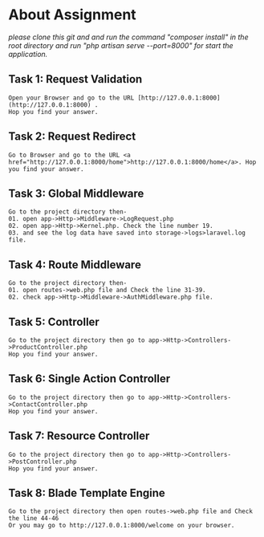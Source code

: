 # About Assignment
*please clone this git and and run the command "composer install" in the root directory and run "php artisan serve --port=8000" for start the application.*

## Task 1: Request Validation
```
Open your Browser and go to the URL [http://127.0.0.1:8000](http://127.0.0.1:8000) .
Hop you find your answer.
```
## Task 2: Request Redirect
```
Go to Browser and go to the URL <a href="http://127.0.0.1:8000/home">http://127.0.0.1:8000/home</a>. Hop you find your answer.
```
## Task 3: Global Middleware
```
Go to the project directory then-
01. open app->Http->Middleware->LogRequest.php
02. open app->Http->Kernel.php. Check the line number 19.
03. and see the log data have saved into storage->logs>laravel.log file.
```
## Task 4: Route Middleware
```
Go to the project directory then-
01. open routes->web.php file and Check the line 31-39.
02. check app->Http->Middleware->AuthMiddleware.php file.
```
## Task 5: Controller
```
Go to the project directory then go to app->Http->Controllers->ProductController.php
Hop you find your answer.
```
## Task 6: Single Action Controller
```
Go to the project directory then go to app->Http->Controllers->ContactController.php
Hop you find your answer.
```
## Task 7: Resource Controller
```
Go to the project directory then go to app->Http->Controllers->PostController.php
Hop you find your answer.
```
## Task 8: Blade Template Engine
```
Go to the project directory then open routes->web.php file and Check the line 44-46
Or you may go to http://127.0.0.1:8000/welcome on your browser.
```
